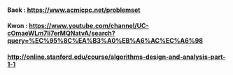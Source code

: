 #### Baek : https://www.acmicpc.net/problemset
#### Kwon : https://www.youtube.com/channel/UC-cOmaeWLm7Ii7erMQNatvA/search?query=%EC%95%8C%EA%B3%A0%EB%A6%AC%EC%A6%98
#### http://online.stanford.edu/course/algorithms-design-and-analysis-part-1-1
